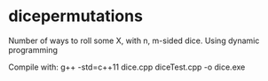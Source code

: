 dicepermutations
================

Number of ways to roll some X, with n, m-sided dice. Using dynamic programming

Compile with:
    g++ -std=c++11 dice.cpp diceTest.cpp -o dice.exe
